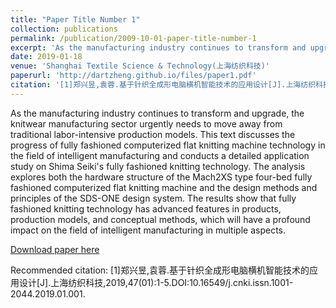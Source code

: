 ```yaml
---
title: "Paper Title Number 1"
collection: publications
permalink: /publication/2009-10-01-paper-title-number-1
excerpt: 'As the manufacturing industry continues to transform and upgrade, the knitwear manufacturing sector urgently needs to move away from traditional labor-intensive production models. This text discusses the progress of fully fashioned computerized flat knitting machine technology in the field of intelligent manufacturing and conducts a detailed application study on Shima Seiki's fully fashioned knitting technology. The analysis explores both the hardware structure of the Mach2XS type four-bed fully fashioned computerized flat knitting machine and the design methods and principles of the SDS-ONE design system. The results show that fully fashioned knitting technology has advanced features in products, production models, and conceptual methods, which will have a profound impact on the field of intelligent manufacturing in multiple aspects.'
date: 2019-01-18
venue: 'Shanghai Textile Science & Technology(上海纺织科技)'
paperurl: 'http://dartzheng.github.io/files/paper1.pdf'
citation: '[1]郑兴昱,袁蓉.基于针织全成形电脑横机智能技术的应用设计[J].上海纺织科技,2019,47(01):1-5.DOI:10.16549/j.cnki.issn.1001-2044.2019.01.001.'
---
```

As the manufacturing industry continues to transform and upgrade, the knitwear manufacturing sector urgently needs to move away from traditional labor-intensive production models. This text discusses the progress of fully fashioned computerized flat knitting machine technology in the field of intelligent manufacturing and conducts a detailed application study on Shima Seiki's fully fashioned knitting technology. The analysis explores both the hardware structure of the Mach2XS type four-bed fully fashioned computerized flat knitting machine and the design methods and principles of the SDS-ONE design system. The results show that fully fashioned knitting technology has advanced features in products, production models, and conceptual methods, which will have a profound impact on the field of intelligent manufacturing in multiple aspects.

[Download paper here](http://dartzheng.github.io/files/paper1.pdf)

Recommended citation: [1]郑兴昱,袁蓉.基于针织全成形电脑横机智能技术的应用设计[J].上海纺织科技,2019,47(01):1-5.DOI:10.16549/j.cnki.issn.1001-2044.2019.01.001.